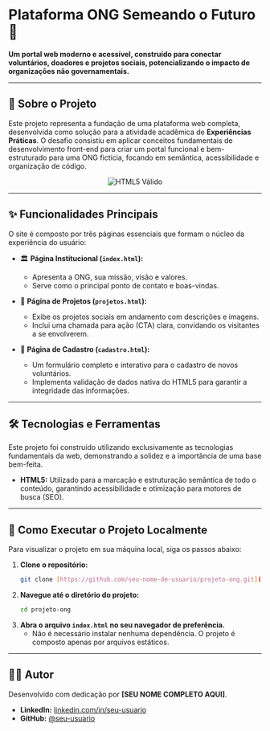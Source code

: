 # Plataforma ONG Semeando o Futuro 🌱

**Um portal web moderno e acessível, construído para conectar voluntários, doadores e projetos sociais, potencializando o impacto de organizações não governamentais.**

---

## 🎯 Sobre o Projeto

Este projeto representa a fundação de uma plataforma web completa, desenvolvida como solução para a atividade acadêmica de **Experiências Práticas**. O desafio consistiu em aplicar conceitos fundamentais de desenvolvimento front-end para criar um portal funcional e bem-estruturado para uma ONG fictícia, focando em semântica, acessibilidade e organização de código.

<p align="center">
  <img src="https://img.shields.io/badge/W3C-HTML5%20VALID-orange?style=for-the-badge&logo=w3c" alt="HTML5 Válido">
</p>

---

## ✨ Funcionalidades Principais

O site é composto por três páginas essenciais que formam o núcleo da experiência do usuário:

* 🏛️ **Página Institucional (`index.html`):**
    * Apresenta a ONG, sua missão, visão e valores.
    * Serve como o principal ponto de contato e boas-vindas.

* 🤝 **Página de Projetos (`projetos.html`):**
    * Exibe os projetos sociais em andamento com descrições e imagens.
    * Inclui uma chamada para ação (CTA) clara, convidando os visitantes a se envolverem.

* 📝 **Página de Cadastro (`cadastro.html`):**
    * Um formulário completo e interativo para o cadastro de novos voluntários.
    * Implementa validação de dados nativa do HTML5 para garantir a integridade das informações.

---

## 🛠️ Tecnologias e Ferramentas

Este projeto foi construído utilizando exclusivamente as tecnologias fundamentais da web, demonstrando a solidez e a importância de uma base bem-feita.

* **HTML5:** Utilizado para a marcação e estruturação semântica de todo o conteúdo, garantindo acessibilidade e otimização para motores de busca (SEO).

---

## 🚀 Como Executar o Projeto Localmente

Para visualizar o projeto em sua máquina local, siga os passos abaixo:

1.  **Clone o repositório:**
    ```bash
    git clone [https://github.com/seu-nome-de-usuario/projeto-ong.git](https://github.com/seu-nome-de-usuario/projeto-ong.git)
    ```
2.  **Navegue até o diretório do projeto:**
    ```bash
    cd projeto-ong
    ```
3.  **Abra o arquivo `index.html` no seu navegador de preferência.**
    * Não é necessário instalar nenhuma dependência. O projeto é composto apenas por arquivos estáticos.

---

## 👨‍💻 Autor

Desenvolvido com dedicação por **[SEU NOME COMPLETO AQUI]**.

* **LinkedIn:** [linkedin.com/in/seu-usuario](https://www.linkedin.com/in/seu-usuario)
* **GitHub:** [@seu-usuario](https://github.com/seu-usuario)

